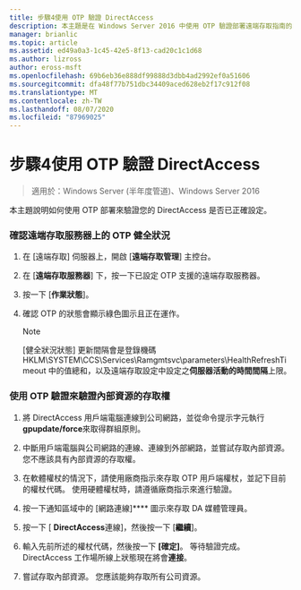 ```yaml
---
title: 步驟4使用 OTP 驗證 DirectAccess
description: 本主題是在 Windows Server 2016 中使用 OTP 驗證部署遠端存取指南的一部分。
manager: brianlic
ms.topic: article
ms.assetid: ed49a0a3-1c45-42e5-8f13-cad20c1c1d68
ms.author: lizross
author: eross-msft
ms.openlocfilehash: 69b6eb36e888df99888d3dbb4ad2992ef0a51606
ms.sourcegitcommit: dfa48f77b751dbc34409aced628eb2f17c912f08
ms.translationtype: MT
ms.contentlocale: zh-TW
ms.lasthandoff: 08/07/2020
ms.locfileid: "87969025"
---
```

# <a name="step-4-verify-directaccess-with-otp"></a>步驟4使用 OTP 驗證 DirectAccess

>適用於：Windows Server (半年度管道)、Windows Server 2016

本主題說明如何使用 OTP 部署來驗證您的 DirectAccess 是否已正確設定。

### <a name="to-verify-otp-health-on-the-remote-access-server"></a>確認遠端存取服務器上的 OTP 健全狀況

1. 在 [遠端存取] 伺服器上，開啟 [**遠端存取管理**] 主控台。

2. 在 [**遠端存取服務器**] 下，按一下已設定 OTP 支援的遠端存取服務器。

3. 按一下 [**作業狀態**]。

4. 確認 OTP 的狀態會顯示綠色圖示且正在運作。

    > [!NOTE]
    > [健全狀況狀態] 更新間隔會是登錄機碼 HKLM\SYSTEM\CCS\Services\Ramgmtsvc\parameters\HealthRefreshTimeout 中的值總和，以及遠端存取設定中設定之**伺服器活動的時間間隔**上限。

### <a name="to-verify-access-to-internal-resources-using-otp-authentication"></a>使用 OTP 驗證來驗證內部資源的存取權

1.  將 DirectAccess 用戶端電腦連線到公司網路，並從命令提示字元執行**gpupdate/force**來取得群組原則。

2.  中斷用戶端電腦與公司網路的連線、連線到外部網路，並嘗試存取內部資源。 您不應該具有內部資源的存取權。

3.  在軟體權杖的情況下，請使用廠商指示來存取 OTP 用戶端權杖，並記下目前的權杖代碼。 使用硬體權杖時，請遵循廠商指示來進行驗證。

4.  按一下通知區域中的 [網路連線]**** 圖示來存取 DA 媒體管理員。

5.  按一下 [ **DirectAccess**連線]，然後按一下 [**繼續**]。

6.  輸入先前所述的權杖代碼，然後按一下 **[確定]**。 等待驗證完成。 DirectAccess 工作場所線上狀態現在將會**連接**。

7.  嘗試存取內部資源。 您應該能夠存取所有公司資源。




